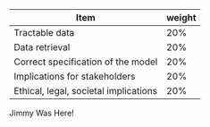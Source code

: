 | Item      | weight |
| ----------- | ----------- |
| Tractable data | 20% |
| Data retrieval | 20% |
| Correct specification of the model | 20% |
| Implications for stakeholders | 20% |
| Ethical, legal, societal implications | 20% |

Jimmy Was Here!

